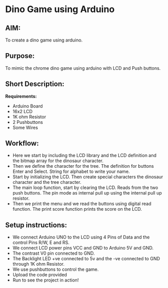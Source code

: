 # Dino Game using Arduino

## AIM:
To create a dino game using arduino.

## Purpose:

To mimic the chrome dino game using arduino with LCD and Push buttons.

## Short Description:

**Requirements:**

- Arduino Board
- 16x2 LCD
- 1K ohm Resistor
- 2 Pushbuttons
- Some Wires

## Workflow:
- Here we start by including the LCD library and the LCD definition and the bitmap array for the dinosaur character.
- Then we define the character for the tree. The definition for buttons Enter and Select. String for alphabet to write your name.
- Start by initializing the LCD. Then create special characters the dinosaur character and the tree character.
- The main loop function, start by clearing the LCD. Reads from the two push buttons. The pin mode as internal pull up using the internal pull up resistor.
- Then we print the menu and we read the buttons using digital read function. The print score function prints the score on the LCD.
## Setup instructions:

- We connect Arduino UNO to the LCD using 4 Pins of Data and the control Pins R/W, E and RS.
- We connect LCD power pins VCC and GND to Arduino 5V and GND.
- The contrast V0 pin connected to GND.
- The Backlight LED +ve connected to 5v and the -ve connected to GND through 1K ohm Resistor.
- We use pushbuttons to control the game.
- Upload the code provided
- Run to see the project in action!
